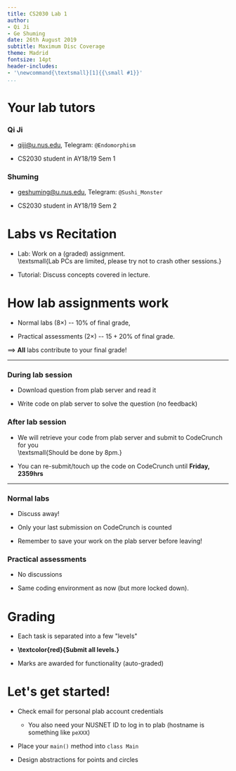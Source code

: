 ```yaml
---
title: CS2030 Lab 1
author:
- Qi Ji
- Ge Shuming
date: 26th August 2019
subtitle: Maximum Disc Coverage
theme: Madrid
fontsize: 14pt
header-includes:
- '\newcommand{\textsmall}[1]{{\small #1}}'
...
```


# Your lab tutors

### Qi Ji

* <qiji@u.nus.edu>, Telegram: `@Endomorphism`

* CS2030 student in AY18/19 Sem 1

### Shuming

* <geshuming@u.nus.edu>, Telegram: `@Sushi_Monster`

* CS2030 student in AY18/19 Sem 2

# Labs vs Recitation

* Lab: Work on a (graded) assignment.  
    \textsmall{Lab PCs are limited, please try not to crash other sessions.}

* Tutorial: Discuss concepts covered in lecture.

# How lab assignments work

* Normal labs (8$\times$) -- 10% of final grade,

* Practical assessments (2$\times$) -- $15 + 20$% of final grade.

$\implies$ **All** labs contribute to your final grade!

---

### During lab session

* Download question from plab server and read it

* Write code on plab server to solve the question (no feedback)

### After lab session

* We will retrieve your code from plab server and submit to CodeCrunch for you  
  \textsmall{Should be done by 8pm.}

* You can re-submit/touch up the code on CodeCrunch until **Friday, 2359hrs**

---

### Normal labs
* Discuss away!

* Only your last submission on CodeCrunch is counted

* Remember to save your work on the plab server before leaving!

### Practical assessments
* No discussions
<!---
* Your score is the maximum of
  - plab server submission
  - final CodeCrunch submission adjusted by similarity score
-->
* Same coding environment as now (but more locked down).


# Grading
* Each task is separated into a few "levels"

* **\textcolor{red}{Submit all levels.}**

* Marks are awarded for functionality (auto-graded)

# Let's get started!

* Check email for personal plab account credentials

    - You also need your NUSNET ID to log in to plab (hostname is something like `peXXX`)

* Place your `main()` method into `class Main`

* Design abstractions for points and circles

<!-- vim: set nospell : -->
